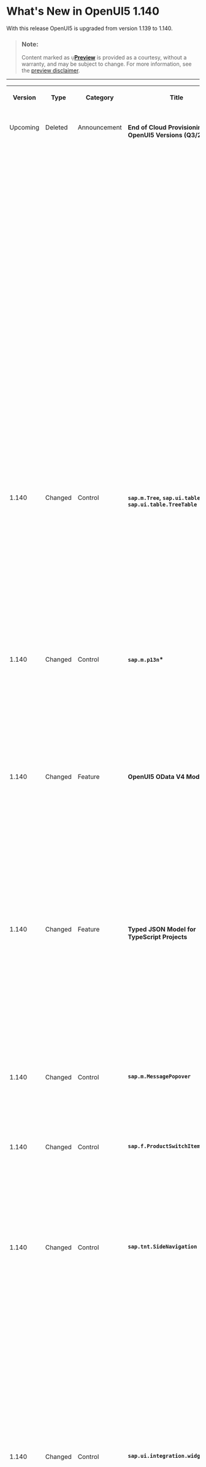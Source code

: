 <!-- loio26a106cc313d48e6b52b78c7c331f818 -->

<link rel="stylesheet" type="text/css" href="../css/sap-icons.css"/>

# What's New in OpenUI5 1.140

With this release OpenUI5 is upgraded from version 1.139 to 1.140.

> ### Note:  
> Content marked as <span style="color:#666666;"><span class="SAP-icons-V5"></span></span>**[Preview](https://help.sap.com/docs/whats-new-disclaimer)** is provided as a courtesy, without a warranty, and may be subject to change. For more information, see the [preview disclaimer](https://help.sap.com/docs/whats-new-disclaimer).

****


<table>
<tr>
<th valign="top">

Version

</th>
<th valign="top">

Type

</th>
<th valign="top">

Category

</th>
<th valign="top">

Title

</th>
<th valign="top">

Description

</th>
<th valign="top">

Action

</th>
<th valign="top">

Available as of

</th>
</tr>
<tr>
<td valign="top">

Upcoming 

</td>
<td valign="top">

Deleted 

</td>
<td valign="top">

Announcement 

</td>
<td valign="top">

**End of Cloud Provisioning for OpenUI5 Versions \(Q3/2025\)** 

</td>
<td valign="top">

**End of Cloud Provisioning for OpenUI5 Versions \(Q3/2025\)**

The following OpenUI5 versions will be removed from the OpenUI5 Content Delivery Network \(CDN\) after the end of Q3/2025.

**Minor Versions Reaching Their End of Cloud Provisioning**

The following versions including all patches will be removed entirely:

-   1.121
-   1.124
-   1.125
-   1.126
-   1.127
-   1.128

**Action**: Upgrade to a version that is still in maintenance.

**Patch Versions Reaching Their End of Cloud Provisioning**

The following patches will be removed:

-   1.71.66
-   1.84.46
-   1.96.31 to 1.96.33
-   1.108.30 to 1.108.34
-   1.120.16 to 1.120.20
-   1.121.5
-   1.124.1 to 1.124.6
-   1.125.0
-   1.126.0 to 1.126.1.
-   1.127.0
-   1.128.0

**Action**: Upgrade to the latest available patch for the respective OpenUI5 version.

For more information, see [Version Overview](https://sdk.openui5.org/versionoverview.html).

<sub><span style="color:#666666;"><span class="SAP-icons-V5"></span></span>**[Preview](https://help.sap.com/docs/whats-new-disclaimer)**•Deleted•Announcement•Info Only•Upcoming</sub>

</td>
<td valign="top">

Info Only 

</td>
<td valign="top">

9999-01-01

</td>
</tr>
<tr>
<td valign="top">

1.140 

</td>
<td valign="top">

Changed 

</td>
<td valign="top">

Control 

</td>
<td valign="top">

**`sap.m.Tree`, `sap.ui.table.Table`, `sap.ui.table.TreeTable`** 

</td>
<td valign="top">

**`sap.ui.table.Table`, `sap.ui.table.TreeTable`**

To provide basic support of the OpenUI5 OData V4 model, we have made the `ODataV4SingleSelection` and `ODataV4MultiSelection` plugins available for tables in `sap.ui.table` to support the selection features of `sap.ui.model.odata.v4.ODataListBinding`. Also, we have made the `ODataV4Aggregation` and `ODataV4Hierarchy` plugins available to support the hierarchical data and data aggregation features of `sap.ui.model.odata.v4.ODataListBinding`. For more information, see the [API Reference](https://ui5.sap.com/#/api/sap.ui.table) for the V4 plugins.

<sub>Changed•Control•Info Only•1.140</sub>

</td>
<td valign="top">

Info Only 

</td>
<td valign="top">

2025-09-04

</td>
</tr>
<tr>
<td valign="top">

1.140 

</td>
<td valign="top">

Changed 

</td>
<td valign="top">

Control 

</td>
<td valign="top">

**`sap.m.p13n`\*** 

</td>
<td valign="top">

**`sap.m.p13n`\***

We have adapted the validation for *Filter* in the *View Settings* dialog \(`sap.m.p13n`\): Application developers can now provide a warning if users enter, for example, an amount without specifying a currency in an `sap.ui.mdc.Chart` \(experimental\) or `sap.ui.mdc.Table` or in the *Adapt Filters* dialog. For more information, see the [API Reference](https://ui5.sap.com/#/api/sap.ui.mdc.FilterDelegateObject) for tables and charts and the [API Reference](https://ui5.sap.com/#/api/module:sap/ui/mdc/FilterBarDelegate%23methods/sap/ui/mdc/FilterBarDelegate.determineValidationState) for the filter bar.

<sub>Changed•Control•Info Only•1.140</sub>

</td>
<td valign="top">

Info Only 

</td>
<td valign="top">

2025-09-04

</td>
</tr>
<tr>
<td valign="top">

1.140 

</td>
<td valign="top">

Changed 

</td>
<td valign="top">

Feature 

</td>
<td valign="top">

**OpenUI5 OData V4 Model** 

</td>
<td valign="top">

**OpenUI5 OData V4 Model**

The new version of the OpenUI5 OData V4 model introduces the following features:

-   You can now bind the count of a collection-valued navigation property without binding the entire collection. For more information, see [Binding A Navigation Property's Count](../04_Essentials/binding-collection-inline-count-77d2310.md#loio77d2310b637b490495d78b393ed6aa64__section_BNPC).

-   Within a `$batch` request, a `GET` request caused by refreshing a list binding's row context is now merged with additional property `GET` requests for the same entity.


<sub>Changed•Feature•Info Only•1.140</sub>

</td>
<td valign="top">

Info Only 

</td>
<td valign="top">

2025-09-04

</td>
</tr>
<tr>
<td valign="top">

1.140 

</td>
<td valign="top">

Changed 

</td>
<td valign="top">

Feature 

</td>
<td valign="top">

**Typed JSON Model for TypeScript Projects** 

</td>
<td valign="top">

**Typed JSON Model for TypeScript Projects**

We have introduced `sap.ui.model.json.TypedJSONModel` and `sap.ui.model.json.TypedJSONContext` as strongly-typed wrappers around `sap.ui.model.json.JSONModel` and `sap.ui.model.Context`. These wrappers don't affect runtime behavior. They enable autocompletion features in IDEs and support static type checking during development. Note that these wrappers aren't available in JavaScript projects. For more information, see [Using the Typed JSON Model](../04_Essentials/json-model-96804e3.md#loiob8cd1692485d4108af607af347982dd9).

<sub>Changed•Feature•Info Only•1.140</sub>

</td>
<td valign="top">

Info Only 

</td>
<td valign="top">

2025-09-04

</td>
</tr>
<tr>
<td valign="top">

1.140 

</td>
<td valign="top">

Changed 

</td>
<td valign="top">

Control 

</td>
<td valign="top">

**`sap.m.MessagePopover`** 

</td>
<td valign="top">

**`sap.m.MessagePopover`**

The `MessagePopover` control now includes a title in its header, ensuring compliance with accessibility guidelines and offering clearer context for the content presented.

<sub>Changed•Control•Info Only•1.140</sub>

</td>
<td valign="top">

Info Only 

</td>
<td valign="top">

2025-09-04

</td>
</tr>
<tr>
<td valign="top">

1.140 

</td>
<td valign="top">

Changed 

</td>
<td valign="top">

Control 

</td>
<td valign="top">

**`sap.f.ProductSwitchItem`** 

</td>
<td valign="top">

**`sap.f.ProductSwitchItem`**

The `ProductSwitchItem` control now supports custom images through the new `imageSrc` property, enabling developers to display distinct, branded icons. This feature improves visual appeal while ensuring consistent alignment and sizing. For more information, see the [API Reference](https://ui5.sap.com/#/api/sap.f.ProductSwitchItem%23overview).

<sub>Changed•Control•Info Only•1.140</sub>

</td>
<td valign="top">

Info Only 

</td>
<td valign="top">

2025-09-04

</td>
</tr>
<tr>
<td valign="top">

1.140 

</td>
<td valign="top">

Changed 

</td>
<td valign="top">

Control 

</td>
<td valign="top">

**`sap.tnt.SideNavigation`** 

</td>
<td valign="top">

**`sap.tnt.SideNavigation`**

We have introduced updates to align with the latest design and accessibility specification. Key changes include:

-   The [Space\] and [Enter\] keys now exhibit equivalent behavior for both single-click and dual-click items and consistently trigger navigation actions. When navigation items are in a collapsed state, these keys now open a popover for items with sub-items.

-   ARIA labels have been added for submenus.

-   Parent items are replicated within submenus to maintain context for selectable items with child elements.

-   An `aria-description` attribute has been added for dual-click parent menu items.


<sub>Changed•Control•Info Only•1.140</sub>

</td>
<td valign="top">

Info Only 

</td>
<td valign="top">

2025-09-04

</td>
</tr>
<tr>
<td valign="top">

1.140 

</td>
<td valign="top">

Changed 

</td>
<td valign="top">

Control 

</td>
<td valign="top">

**`sap.ui.integration.widgets.Card`** 

</td>
<td valign="top">

**`sap.ui.integration.widgets.Card`**

-   We have added a new property `useMainDestinations` that allows child cards to access and use destinations specified in main cards. Destination management is now streamlined by centralizing configuration within the main card, resulting in a cleaner and more efficient setup for complex card hierarchies. This enhancement is especially useful for hosting environments that need to process main card manifests to manage destinations. For more information, see the [Sample](https://ui5.sap.com/test-resources/sap/ui/integration/demokit/cardExplorer/webapp/index.html#/explore/destinations/childCardUsingDestinations) and the [Documentation](https://ui5.sap.com/test-resources/sap/ui/integration/demokit/cardExplorer/webapp/index.html#/learn/configuration/destinations) in the Card Explorer.

-   We have updated Integration Cards to align with the latest design guidelines concerning header layout. Rendering order is updated to prioritize actions, followed by status text and date timestamp. When both the `status` and `dataTimestamp` are displayed, they will now appear below the *Actions* button in the header, if custom actions are attached to the card. If no custom actions are present, the `status` or `dataTimestamp` will remain in the top-right corner position. For more information, see the [Sample](https://ui5.sap.com/test-resources/sap/ui/integration/demokit/cardExplorer/webapp/index.html#/explore/list/myCampaigns) and the [Documentation](https://ui5.sap.com/test-resources/sap/ui/integration/demokit/cardExplorer/webapp/index.html#/learn/headers/default) in the Card Explorer.


<sub>Changed•Control•Info Only•1.140</sub>

</td>
<td valign="top">

Info Only 

</td>
<td valign="top">

2025-09-04

</td>
</tr>
</table>

